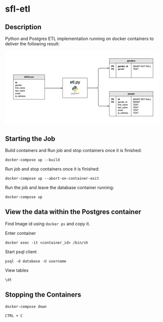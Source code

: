 # sfl-etl
## Description
Python and Postgres ETL implementation running on docker containers to deliver the following result:

![diagram](etl-flow.png "test")
## Starting the Job
Build containers and Run job and stop containers once it is finished:
```
docker-compose up --build
```
Run job and stop containers once it is finished:
```
docker-compose up --abort-on-container-exit
```

Run the job and leave the database container running:

```
docker-compose up
```

## View the data within the Postgres container

Find Image id using ```docker ps``` and copy it.

Enter container
```
docker exec -it <container_id> /bin/sh
```

Start psql client
```
psql -d database -U username
```

View tables
```
\dt
```

## Stopping the Containers

```
docker-compose down
```
```
CTRL + C
```
